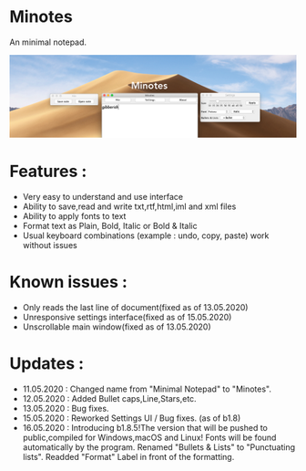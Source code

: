 # Minotes
An minimal notepad.

![](screenshot/minotes_b1.8.png)

# Features :
- Very easy to understand and use interface
- Ability to save,read and write txt,rtf,html,iml and xml files
- Ability to apply fonts to text
- Format text as Plain, Bold, Italic or Bold & Italic
- Usual keyboard combinations (example : undo, copy, paste) work without issues

# Known issues : 
- Only reads the last line of document(fixed as of 13.05.2020)
- Unresponsive settings interface(fixed as of 15.05.2020)
- Unscrollable main window(fixed as of 13.05.2020)

# Updates :
- 11.05.2020 : Changed name from "Minimal Notepad" to "Minotes".
- 12.05.2020 : Added Bullet caps,Line,Stars,etc.
- 13.05.2020 : Bug fixes.
- 15.05.2020 : Reworked Settings UI / Bug fixes. (as of b1.8)
- 16.05.2020 : Introducing b1.8.5!The version that will be pushed to public,compiled for Windows,macOS and Linux!
               Fonts will be found automatically by the program.
               Renamed "Bullets & Lists" to "Punctuating lists".
               Readded "Format" Label in front of the formatting.
